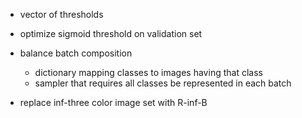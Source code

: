 - vector of thresholds
- optimize sigmoid threshold on validation set

- balance batch composition 
  - dictionary mapping classes to images having that class
  - sampler that requires all classes be represented in each batch

- replace inf-three color image set with R-inf-B

